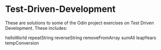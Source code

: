# Test-Driven-Development
These are solutions to some of the Odin project exercises on Test Driven Development.
These includes:

helloWorld
repeatString
reverseString
removeFromArray
sumAll
leapYears
tempConversion
